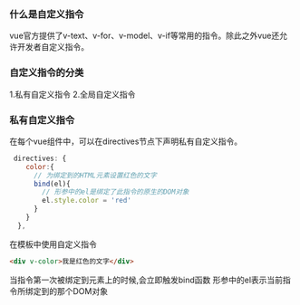 ### 什么是自定义指令
vue官方提供了v-text、v-for、v-model、v-if等常用的指令。除此之外vue还允许开发者自定义指令。

### 自定义指令的分类
1.私有自定义指令
2.全局自定义指令

### 私有自定义指令
在每个vue组件中，可以在directives节点下声明私有自定义指令。
```js
 directives: {
    color:{
      // 为绑定到的HTML元素设置红色的文字
      bind(el){
        // 形参中的el是绑定了此指令的原生的DOM对象
        el.style.color = 'red'
      }
    }
  },
```
在模板中使用自定义指令
```html
<div v-color>我是红色的文字</div>
```

当指令第一次被绑定到元素上的时候,会立即触发bind函数
形参中的el表示当前指令所绑定到的那个DOM对象
